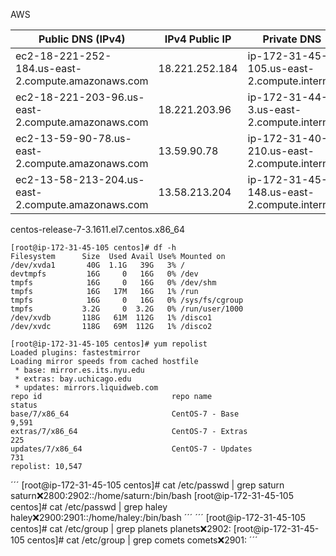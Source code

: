 AWS

Public DNS (IPv4)                                 | IPv4 Public IP| Private DNS                                | Private IPs  
--------------------------------------------------|---------------|--------------------------------------------|--------------
ec2-18-221-252-184.us-east-2.compute.amazonaws.com| 18.221.252.184|	ip-172-31-45-105.us-east-2.compute.internal| 172.31.45.105
ec2-18-221-203-96.us-east-2.compute.amazonaws.com | 18.221.203.96 |	ip-172-31-44-3.us-east-2.compute.internal  | 172.31.44.3  
ec2-13-59-90-78.us-east-2.compute.amazonaws.com   | 13.59.90.78   |	ip-172-31-40-210.us-east-2.compute.internal| 172.31.40.210
ec2-13-58-213-204.us-east-2.compute.amazonaws.com | 13.58.213.204 |	ip-172-31-45-148.us-east-2.compute.internal| 172.31.45.148

centos-release-7-3.1611.el7.centos.x86_64

```
[root@ip-172-31-45-105 centos]# df -h
Filesystem      Size  Used Avail Use% Mounted on
/dev/xvda1       40G  1.1G   39G   3% /
devtmpfs         16G     0   16G   0% /dev
tmpfs            16G     0   16G   0% /dev/shm
tmpfs            16G   17M   16G   1% /run
tmpfs            16G     0   16G   0% /sys/fs/cgroup
tmpfs           3.2G     0  3.2G   0% /run/user/1000
/dev/xvdb       118G   61M  112G   1% /disco1
/dev/xvdc       118G   69M  112G   1% /disco2
```

```
[root@ip-172-31-45-105 centos]# yum repolist
Loaded plugins: fastestmirror
Loading mirror speeds from cached hostfile
 * base: mirror.es.its.nyu.edu
 * extras: bay.uchicago.edu
 * updates: mirrors.liquidweb.com
repo id                             repo name                             status
base/7/x86_64                       CentOS-7 - Base                       9,591
extras/7/x86_64                     CentOS-7 - Extras                       225
updates/7/x86_64                    CentOS-7 - Updates                      731
repolist: 10,547
```

´´´
[root@ip-172-31-45-105 centos]# cat /etc/passwd | grep saturn
saturn:x:2800:2902::/home/saturn:/bin/bash
[root@ip-172-31-45-105 centos]# cat /etc/passwd | grep haley
haley:x:2900:2901::/home/haley:/bin/bash
´´´
´´´
[root@ip-172-31-45-105 centos]# cat /etc/group | grep planets
planets:x:2902:
[root@ip-172-31-45-105 centos]# cat /etc/group | grep comets
comets:x:2901:
´´´

